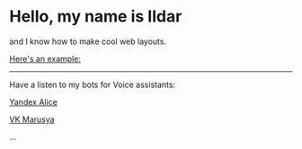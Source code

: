 <html>
<body>
  <h1>Hello, my name is Ildar</h1>
  <p>and I know how to make cool web layouts.</p>
  <p><a href="/10_advanced-css/index.html">Here's an example:</a></p>
  <hr>
  <p>Have a listen to my bots for Voice assistants:
  <p><a href="https://alice.ya.ru/s/443e48b1-2093-4328-a597-3796ab3ac670">Yandex Alice</a></p>
  <p><a href="https://marusia.mail.ru/skill/894cd21b-e74a-4fec-96cd-0c68dfaf9903">VK Marusya</a></p>
  <p>...</p>
</body>
</html>
